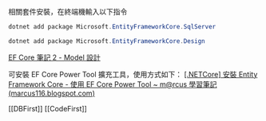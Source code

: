 
相關套件安裝，在終端機輸入以下指令
```C#
dotnet add package Microsoft.EntityFrameworkCore.SqlServer

dotnet add package Microsoft.EntityFrameworkCore.Design

```

[EF Core 筆記 2 - Model 設計](https://blog.darkthread.net/blog/ef-core-notes-2/)

可安裝 EF Core Power Tool 擴充工具，使用方式如下：
[[.NETCore] 安裝 Entity Framework Core - 使用 EF Core Power Tool ~ m@rcus 學習筆記 (marcus116.blogspot.com)](https://marcus116.blogspot.com/2019/04/netcore-entity-framework-core-ef-core.html)

[[DBFirst]]
[[CodeFirst]]
